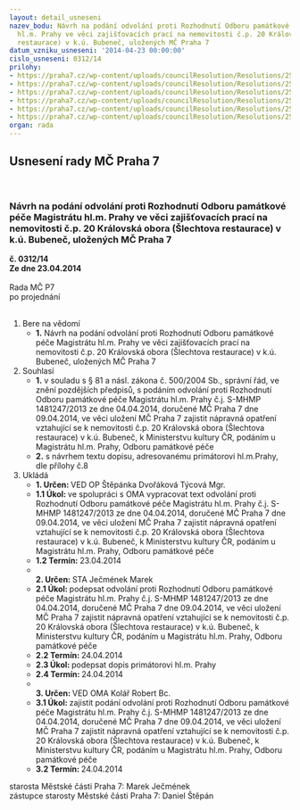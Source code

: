 ```yaml
---
layout: detail_usneseni
nazev_bodu: Návrh na podání odvolání proti Rozhodnutí Odboru památkové péče Magistrátu
  hl.m. Prahy ve věci zajišťovacích prací na nemovitosti č.p. 20 Královská obora (Šlechtova
  restaurace) v k.ú. Bubeneč, uložených MČ Praha 7
datum_vzniku_usneseni: '2014-04-23 00:00:00'
cislo_usneseni: 0312/14
prilohy:
- https://praha7.cz/wp-content/uploads/councilResolution/Resolutions/25069/20-14-priloha_1_odvolanislechtova.pdf
- https://praha7.cz/wp-content/uploads/councilResolution/Resolutions/25069/20-14-priloha_2_odvolanislechtova.doc
- https://praha7.cz/wp-content/uploads/councilResolution/Resolutions/25069/20-14-priloha_3_odvolanislechtova.pdf
- https://praha7.cz/wp-content/uploads/councilResolution/Resolutions/25069/20-14-priloha_4_odvolanislechtova.pdf
- https://praha7.cz/wp-content/uploads/councilResolution/Resolutions/25069/20-14-priloha_5_odvolanislechtova.pdf
- https://praha7.cz/wp-content/uploads/councilResolution/Resolutions/25069/20-14-dopis_na_radu_-_prim%c3%a1tor.docx
organ: rada
---
```

<div id="ucUsn_pList" class="usn">
	<span><h2>Usnesení rady MČ Praha 7 </h2>
<br></span><div class="standBody">
<span><h3>Návrh na podání odvolání proti Rozhodnutí Odboru památkové péče Magistrátu hl.m. Prahy ve věci zajišťovacích prací na nemovitosti č.p. 20 Královská obora (Šlechtova restaurace) v k.ú. Bubeneč, uložených MČ Praha 7</h3></span><div class="center">
		<strong>č. 0312/14</strong><br>
	</div>
<div class="center">
		<strong>Ze dne 23.04.2014</strong><br><br>
	</div>Rada MČ P7<br> po projednání<br><br><ol>
<li>Bere na vědomí<ul><li>
<strong>1.</strong> Návrh na podání odvolání proti Rozhodnutí Odboru památkové péče Magistrátu hl.m. Prahy ve věci zajišťovacích prací na nemovitosti č.p. 20 Královská obora (Šlechtova restaurace) v k.ú. Bubeneč, uložených MČ Praha 7</li></ul>
</li>
<li>Souhlasí<ul>
<li>
<strong>1.</strong> v souladu s § 81 a násl. zákona č. 500/2004 Sb., správní řád, ve znění pozdějších předpisů, s podáním odvolání proti Rozhodnutí Odboru památkové péče Magistrátu hl.m. Prahy č.j. S-MHMP 1481247/2013 ze dne 04.04.2014, doručené MČ Praha 7 dne 09.04.2014, ve věci uložení MČ Praha 7 zajistit nápravná opatření vztahující se k nemovitosti č.p. 20 Královská obora (Šlechtova restaurace) v k.ú. Bubeneč, k Ministerstvu kultury ČR, podáním u Magistrátu hl.m. Prahy, Odboru památkové péče</li>
<li>
<strong>2.</strong> s návrhem textu dopisu, adresovanému primátorovi hl.m.Prahy, dle přílohy č.8 </li>
</ul>
</li>
<li>Ukládá<ul>
<li>
<strong>1. Určen: </strong>VED OP Štěpánka Dvořáková Týcová Mgr.</li>
<li>
<strong>1.1 Úkol: </strong>ve spolupráci s OMA vypracovat text odvolání proti Rozhodnutí Odboru památkové péče Magistrátu hl.m. Prahy č.j. S-MHMP 1481247/2013 ze dne 04.04.2014, doručené MČ Praha 7 dne 09.04.2014, ve věci uložení MČ Praha 7 zajistit nápravná opatření vztahující se k nemovitosti č.p. 20 Královská obora (Šlechtova restaurace) v k.ú. Bubeneč, k Ministerstvu kultury ČR, podáním u Magistrátu hl.m. Prahy, Odboru památkové péče</li>
<li>
<strong>1.2 Termín: </strong>23.04.2014</li>
<li>
<strong><br>2. Určen: </strong>STA Ječmének Marek</li>
<li>
<strong>2.1 Úkol: </strong>podepsat odvolání proti Rozhodnutí Odboru památkové péče Magistrátu hl.m. Prahy č.j. S-MHMP 1481247/2013 ze dne 04.04.2014, doručené MČ Praha 7 dne 09.04.2014, ve věci uložení MČ Praha 7 zajistit nápravná opatření vztahující se k nemovitosti č.p. 20 Královská obora (Šlechtova restaurace) v k.ú. Bubeneč, k Ministerstvu kultury ČR, podáním u Magistrátu hl.m. Prahy, Odboru památkové péče</li>
<li>
<strong>2.2 Termín: </strong>24.04.2014</li>
<li>
<strong>2.3 Úkol: </strong>podepsat dopis primátorovi hl.m. Prahy</li>
<li>
<strong>2.4 Termín: </strong>24.04.2014</li>
<li>
<strong><br>3. Určen: </strong>VED OMA Kolář Robert Bc.</li>
<li>
<strong>3.1 Úkol: </strong>zajistit podání odvolání proti Rozhodnutí Odboru památkové péče Magistrátu hl.m. Prahy č.j. S-MHMP 1481247/2013 ze dne 04.04.2014, doručené MČ Praha 7 dne 09.04.2014, ve věci uložení MČ Praha 7 zajistit nápravná opatření vztahující se k nemovitosti č.p. 20 Královská obora (Šlechtova restaurace) v k.ú. Bubeneč, k Ministerstvu kultury ČR, podáním u Magistrátu hl.m. Prahy, Odboru památkové péče</li>
<li>
<strong>3.2 Termín: </strong>24.04.2014</li>
</ul>
</li>
</ol>starosta Městské části Praha 7: Marek Ječmének<br>zástupce starosty Městské části Praha 7: Daniel Štěpán 
</div>
</div>